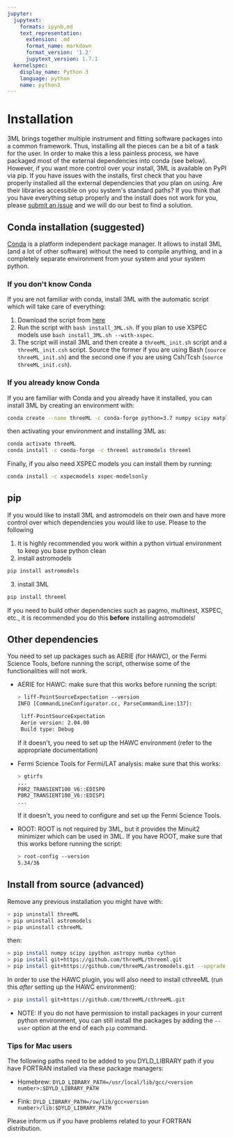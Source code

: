 ```yaml
---
jupyter:
  jupytext:
    formats: ipynb,md
    text_representation:
      extension: .md
      format_name: markdown
      format_version: '1.2'
      jupytext_version: 1.7.1
  kernelspec:
    display_name: Python 3
    language: python
    name: python3
---
```


<!-- #region -->
# Installation
3ML brings together multiple instrument and fitting software packages into a common framework. Thus, installing all the pieces can be a bit of a task for the user. In order to make this a less painless process, we have packaged most of the external dependencies into conda (see below). However, if you want more control over your install, 3ML is available on PyPI via pip. If you have issues with the installs, first check that you have properly installed all the external dependencies that *you* plan on using. Are their libraries accessible on you system's standard paths? If you think that you have everything setup properly and the install does not work for you, please [submit an issue](https://github.com/threeML/threeML/issues) and we will do our best to find a solution.


## Conda installation (suggested)

[Conda](https://conda.io/docs/) is a platform independent package manager. It allows to install 3ML (and a lot of other software) without the need
to compile anything, and in a completely separate environment from your system and your system python.

### If you don't know Conda

If you are not familiar with conda, install 3ML with the automatic script which will take care of everything:

1. Download the script from [here](https://raw.githubusercontent.com/threeML/threeML/master/install_3ML.sh)
2. Run the script with `bash install_3ML.sh`. If you plan to use XSPEC models use `bash install_3ML.sh --with-xspec`.
3. The script will install 3ML and then create a `threeML_init.sh` script and a `threeML_init.csh` script. Source the former if you are using Bash
(`source threeML_init.sh`) and the second one if you are using Csh/Tcsh (`source threeML_init.csh`).

### If you already know Conda 

If you are familiar with Conda and you already have it installed, you can install 3ML by creating an environment with:

```bash
conda create --name threeML -c conda-forge python=3.7 numpy scipy matplotlib
```

then activating your environment and installing 3ML as:

```bash
conda activate threeML
conda install -c conda-forge -c threeml astromodels threeml
```

Finally, if you also need XSPEC models you can install them by running:
```bash
conda install -c xspecmodels xspec-modelsonly
```

## pip

If you would like to install 3ML and astromodels on their own and have more control over which dependencies you would like to use. Please to the following

1. It is highly recommended you work within a python virtual environment to keep you base python clean
2. install astromodels

```bash
pip install astromodels
```

3. install 3ML

```bash
pip install threeml
```

If you need to build other dependencies such as pagmo, multinest, XSPEC, etc., it is recommended you do this **before** installing astromodels!


## Other dependencies

You need to set up packages such as AERIE (for HAWC), or the Fermi Science Tools, 
before running the script, otherwise some of the functionalities will not work.

* AERIE for HAWC: make sure that this works before running the script:

    ```bash
    > liff-PointSourceExpectation --version
    INFO [CommandLineConfigurator.cc, ParseCommandLine:137]: 
    
     liff-PointSourceExpectation
     Aerie version: 2.04.00
     Build type: Debug
    
    ```
    If it doesn't, you need to set up the HAWC environment (refer to the appropriate 
    documentation)

* Fermi Science Tools for Fermi/LAT analysis: make sure that this works:
    ```bash
    > gtirfs
    ...
    P8R2_TRANSIENT100_V6::EDISP0
    P8R2_TRANSIENT100_V6::EDISP1
    ...
    ```
    If it doesn't, you need to configure and set up the Fermi Science Tools.

* ROOT: ROOT is not required by 3ML, but it provides the Minuit2 minimizer which can 
be used in 3ML. If you have ROOT, make sure that this works before running the script:
    ```bash
    > root-config --version
    5.34/36
    ```

## Install from source (advanced)

Remove any previous installation you might have with:

```bash
> pip uninstall threeML
> pip uninstall astromodels
> pip uninstall cthreeML
```

then:

```bash
> pip install numpy scipy ipython astropy numba cython
> pip install git+https://github.com/threeML/threeml.git 
> pip install git+https://github.com/threeML/astromodels.git --upgrade
```

In order to use the HAWC plugin, you will also need to install cthreeML (run this *after* setting up the HAWC environment):

```bash
> pip install git+https://github.com/threeML/cthreeML.git
```

* NOTE: If you do not have permission to install packages in your current python 
environment, you can still install the packages by adding the ```--user``` option at the
end of each ```pip``` command.

### Tips for Mac users
The following paths need to be added to you DYLD_LIBRARY path if you have FORTRAN installed via these package managers:

* Homebrew: ```DYLD_LIBRARY_PATH=/usr/local/lib/gcc/<version number>:$DYLD_LIBRARY_PATH```

* Fink: ```DYLD_LIBRARY_PATH=/sw/lib/gcc<version number>/lib:$DYLD_LIBRARY_PATH```

Please inform us if you have problems related to your FORTRAN distribution.

<!-- #endregion -->

